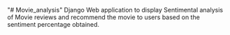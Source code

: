 "# Movie_analysis" 
Django Web application to display Sentimental analysis of Movie reviews and recommend the movie to users based on the sentiment percentage obtained. 
